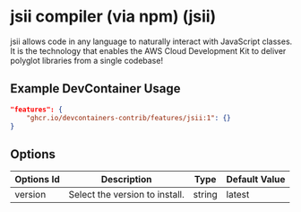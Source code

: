 
# jsii compiler (via npm) (jsii)

jsii allows code in any language to naturally interact with JavaScript classes. It is the technology that enables the AWS Cloud Development Kit to deliver polyglot libraries from a single codebase!

## Example DevContainer Usage

```json
"features": {
    "ghcr.io/devcontainers-contrib/features/jsii:1": {}
}
```

## Options

| Options Id | Description | Type | Default Value |
|-----|-----|-----|-----|
| version | Select the version to install. | string | latest |


